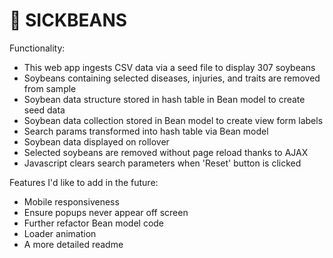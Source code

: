 # 🤮 SICKBEANS

Functionality: 

- This web app ingests CSV data via a seed file to display 307 soybeans
- Soybeans containing selected diseases, injuries, and traits are removed from sample
- Soybean data structure stored in hash table in Bean model to create seed data 
- Soybean data collection stored in Bean model to create view form labels
- Search params transformed into hash table via Bean model 
- Soybean data displayed on rollover
- Selected soybeans are removed without page reload thanks to AJAX
- Javascript clears search parameters when 'Reset' button is clicked

Features I'd like to add in the future: 

- Mobile responsiveness
- Ensure popups never appear off screen 
- Further refactor Bean model code
- Loader animation 
- A more detailed readme
